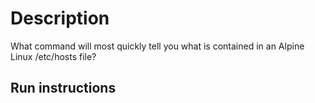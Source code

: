 # Description
What command will most quickly tell you what is contained in an Alpine Linux /etc/hosts file?

## Run instructions
